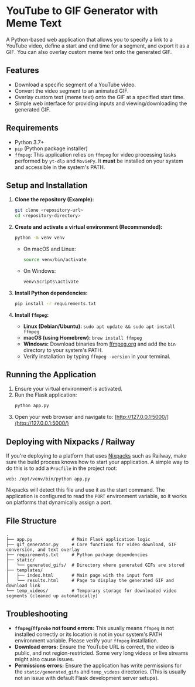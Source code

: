 # YouTube to GIF Generator with Meme Text

A Python-based web application that allows you to specify a link to a YouTube video, define a start and end time for a segment, and export it as a GIF. You can also overlay custom meme text onto the generated GIF.

## Features

*   Download a specific segment of a YouTube video.
*   Convert the video segment to an animated GIF.
*   Overlay custom text (meme text) onto the GIF at a specified start time.
*   Simple web interface for providing inputs and viewing/downloading the generated GIF.

## Requirements

*   Python 3.7+
*   `pip` (Python package installer)
*   `ffmpeg`: This application relies on `ffmpeg` for video processing tasks performed by `yt-dlp` and `MoviePy`. It **must** be installed on your system and accessible in the system's PATH.

## Setup and Installation

1.  **Clone the repository (Example):**
    ```bash
    git clone <repository-url>
    cd <repository-directory>
    ```

2.  **Create and activate a virtual environment (Recommended):**
    ```bash
    python -m venv venv
    ```
    *   On macOS and Linux:
        ```bash
        source venv/bin/activate
        ```
    *   On Windows:
        ```bash
        venv\Scripts\activate
        ```

3.  **Install Python dependencies:**
    ```bash
    pip install -r requirements.txt
    ```

4.  **Install `ffmpeg`:**
    *   **Linux (Debian/Ubuntu):** `sudo apt update && sudo apt install ffmpeg`
    *   **macOS (using Homebrew):** `brew install ffmpeg`
    *   **Windows:** Download binaries from [ffmpeg.org](https://ffmpeg.org/download.html) and add the `bin` directory to your system's PATH.
    *   Verify installation by typing `ffmpeg -version` in your terminal.

## Running the Application

1.  Ensure your virtual environment is activated.
2.  Run the Flask application:
    ```bash
    python app.py
    ```
3.  Open your web browser and navigate to:
    [http://127.0.0.1:5000/](http://127.0.0.1:5000/)

## Deploying with Nixpacks / Railway

If you're deploying to a platform that uses [Nixpacks](https://nixpacks.com) such as
Railway, make sure the build process knows how to start your application. A
simple way to do this is to add a `Procfile` in the project root:
```Procfile
web: /opt/venv/bin/python app.py
```

Nixpacks will detect this file and use it as the start command. The application
is configured to read the `PORT` environment variable, so it works on platforms
that dynamically assign a port.

## File Structure

```
.
├── app.py               # Main Flask application logic
├── gif_generator.py     # Core functions for video download, GIF conversion, and text overlay
├── requirements.txt     # Python package dependencies
├── static/
│   └── generated_gifs/  # Directory where generated GIFs are stored
├── templates/
│   ├── index.html       # Main page with the input form
│   └── results.html     # Page to display the generated GIF and download link
└── temp_videos/         # Temporary storage for downloaded video segments (cleaned up automatically)
```

## Troubleshooting

*   **`ffmpeg`/`ffprobe` not found errors:** This usually means `ffmpeg` is not installed correctly or its location is not in your system's PATH environment variable. Please verify your `ffmpeg` installation.
*   **Download errors:** Ensure the YouTube URL is correct, the video is public, and not region-restricted. Some very long videos or live streams might also cause issues.
*   **Permissions errors:** Ensure the application has write permissions for the `static/generated_gifs` and `temp_videos` directories. (This is usually not an issue with default Flask development server setups).
```
